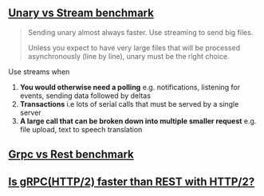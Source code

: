 ## [Unary vs Stream benchmark](https://stackoverflow.com/questions/47971020/unary-vs-stream-benchmark)
> Sending unary almost always faster. Use streaming to send big files.
> 
> Unless you expect to have very large files that will be processed asynchronously (line by line), unary must be the right choice.

Use streams when
1. **You would otherwise need a polling** e.g. notifications, listening for events, sending data followed by deltas
2. **Transactions** i.e lots of serial calls that must be served by a single server
3. **A large call that can be broken down into multiple smaller request** e.g. file upload, text to speech translation

## [Grpc vs Rest benchmark](https://github.com/logbasex/a-little-bit-about-spring/tree/master/grpc-benchmark)

## [Is gRPC(HTTP/2) faster than REST with HTTP/2?](https://stackoverflow.com/questions/44877606/is-grpchttp-2-faster-than-rest-with-http-2)